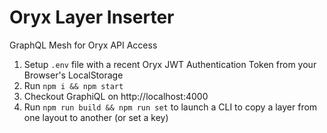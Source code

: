 # Oryx Layer Inserter

GraphQL Mesh for Oryx API Access

1. Setup `.env` file with a recent Oryx JWT Authentication Token from your Browser's LocalStorage
2. Run `npm i && npm start`
3. Checkout GraphiQL on http://localhost:4000
4. Run `npm run build && npm run set` to launch a CLI to copy a layer from one layout to another (or set a key)
